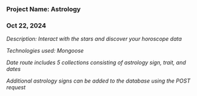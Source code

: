 ### Project Name:  Astrology

### Oct 22, 2024

*Description:  Interact with the stars and discover your horoscope data*

*Technologies used:  Mongoose*

*Date route includes 5 collections consisting of astrology sign, trait, and dates*

*Additional astrology signs can be added to the database using the POST request*



